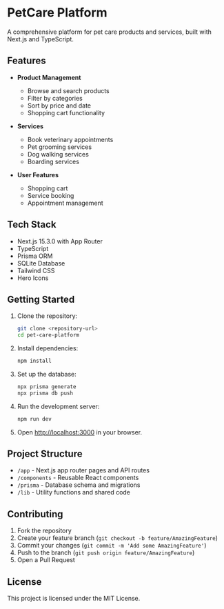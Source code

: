 # PetCare Platform

A comprehensive platform for pet care products and services, built with Next.js and TypeScript.

## Features

- **Product Management**
  - Browse and search products
  - Filter by categories
  - Sort by price and date
  - Shopping cart functionality

- **Services**
  - Book veterinary appointments
  - Pet grooming services
  - Dog walking services
  - Boarding services

- **User Features**
  - Shopping cart
  - Service booking
  - Appointment management

## Tech Stack

- Next.js 15.3.0 with App Router
- TypeScript
- Prisma ORM
- SQLite Database
- Tailwind CSS
- Hero Icons

## Getting Started

1. Clone the repository:
   ```bash
   git clone <repository-url>
   cd pet-care-platform
   ```

2. Install dependencies:
   ```bash
   npm install
   ```

3. Set up the database:
   ```bash
   npx prisma generate
   npx prisma db push
   ```

4. Run the development server:
   ```bash
   npm run dev
   ```

5. Open [http://localhost:3000](http://localhost:3000) in your browser.

## Project Structure

- `/app` - Next.js app router pages and API routes
- `/components` - Reusable React components
- `/prisma` - Database schema and migrations
- `/lib` - Utility functions and shared code

## Contributing

1. Fork the repository
2. Create your feature branch (`git checkout -b feature/AmazingFeature`)
3. Commit your changes (`git commit -m 'Add some AmazingFeature'`)
4. Push to the branch (`git push origin feature/AmazingFeature`)
5. Open a Pull Request

## License

This project is licensed under the MIT License.
